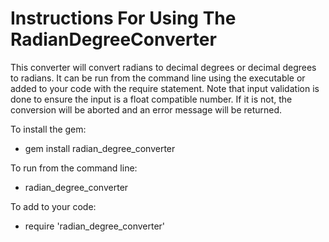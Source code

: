 Instructions For Using The RadianDegreeConverter
================================================

This converter will convert radians to decimal degrees or decimal degrees to radians. It can be run from the command line using the executable or added to your code with the require statement. Note that input validation is done to ensure the input is a float compatible number. If it is not, the conversion will be aborted and an error message will be returned. 

To install the gem:
* gem install radian_degree_converter

To run from the command line:
* radian_degree_converter

To add to your code:
* require 'radian_degree_converter'